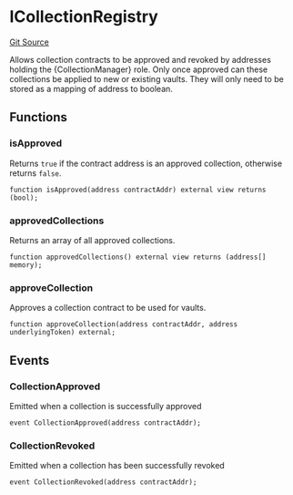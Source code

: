 # ICollectionRegistry
[Git Source](https://github.com/FloorDAO/floor-v2/blob/fd4de86a192de96d73fe2e56a84ec542b57b1c69/src/interfaces/collections/CollectionRegistry.sol)

Allows collection contracts to be approved and revoked by addresses holding the
{CollectionManager} role. Only once approved can these collections be applied to
new or existing vaults. They will only need to be stored as a mapping of address
to boolean.


## Functions
### isApproved

Returns `true` if the contract address is an approved collection, otherwise
returns `false`.


```solidity
function isApproved(address contractAddr) external view returns (bool);
```

### approvedCollections

Returns an array of all approved collections.


```solidity
function approvedCollections() external view returns (address[] memory);
```

### approveCollection

Approves a collection contract to be used for vaults.


```solidity
function approveCollection(address contractAddr, address underlyingToken) external;
```

## Events
### CollectionApproved
Emitted when a collection is successfully approved


```solidity
event CollectionApproved(address contractAddr);
```

### CollectionRevoked
Emitted when a collection has been successfully revoked


```solidity
event CollectionRevoked(address contractAddr);
```

